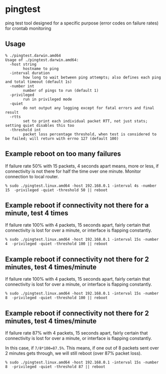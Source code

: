 # pingtest
ping test tool designed for a specific purpose (error codes on failure rates) for crontab monitoring

## Usage

```
% ./pingtest.darwin.amd64 
Usage of ./pingtest.darwin.amd64:
  -host string
        hostname to ping
  -interval duration
        how long to wait between ping attempts; also defines each ping and total timeout (default 1s)
  -number int
        number of pings to run (default 1)
  -privileged
        run in privileged mode
  -quiet
        do not output any logging except for fatal errors and final result
  -rtts
        set to print each individual packet RTT, not just stats; setting quiet disables this too
  -threshold int
        packet loss percentage threshold, when test is considered to be failed; will return with errno 127 (default 100)
```

## Example reboot on too many failures

If failure rate 50% with 15 packets, 4 seconds apart means, more or less, if connectivity is not there for half the time over one minute. Monitor connection to local router.

```
% sudo ./pingtest.linux.amd64 -host 192.168.0.1 -interval 4s -number 15  -privileged -quiet -threshold 50 || reboot
```

## Example reboot if connectivity not there for a minute, test 4 times

If failure rate 100% with 4 packets, 15 seconds apart, fairly certain that connectivity is lost for over a minute, or interface is flapping constantly.

```
% sudo ./pingtest.linux.amd64 -host 192.168.0.1 -interval 15s -number 4  -privileged -quiet -threshold 100 || reboot
```

## Example reboot if connectivity not there for 2 minutes, test 4 times/minute

If failure rate 100% with 4 packets, 15 seconds apart, fairly certain that connectivity is lost for over a minute, or interface is flapping constantly.

```
% sudo ./pingtest.linux.amd64 -host 192.168.0.1 -interval 15s -number 8  -privileged -quiet -threshold 100 || reboot
```

## Example reboot if connectivity not there for 2 minutes, test 4 times/minute

If failure rate 87% with 4 packets, 15 seconds apart, fairly certain that connectivity is lost for over a minute, or interface is flapping constantly.

In this case, if `7/8*100=87.5%`. This means, if one out of 8 packets sent over 2 minutes gets through, we will still reboot (over 87% packet loss).

```
% sudo ./pingtest.linux.amd64 -host 192.168.0.1 -interval 15s -number 8  -privileged -quiet -threshold 87 || reboot
```
